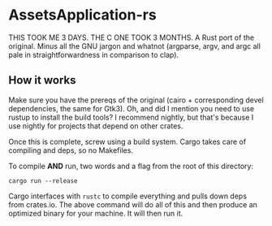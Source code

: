 # AssetsApplication-rs
THIS TOOK ME 3 DAYS. THE C ONE TOOK 3 MONTHS. A Rust port of the original. Minus all the GNU jargon and whatnot (argparse, argv, and argc all pale in straightforwardness in comparison to clap).

## How it works
Make sure you have the prereqs of the original (cairo + corresponding devel dependencies, the same for Gtk3). Oh, and did I mention you need to use rustup to install the build tools? I recommend nightly, but that's because I use nightly for projects that depend on other crates. 

Once this is complete, screw using a build system. Cargo takes care of compiling and deps, so no Makefiles.

To compile **AND** run, two words and a flag from the root of this directory:

```
cargo run --release
```

Cargo interfaces with ```rustc``` to compile everything and pulls down deps from crates.io. The above command will do all of this and then produce an optimized binary for your machine. It will then run it.
